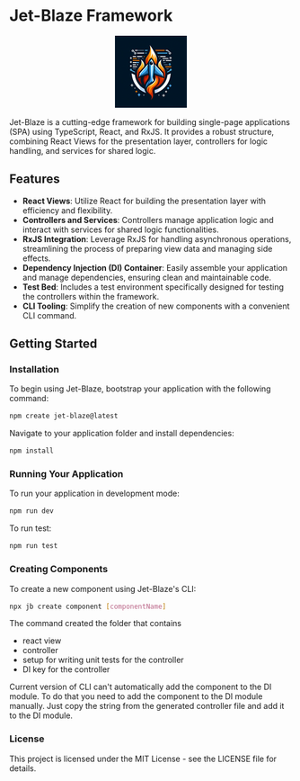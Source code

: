 # Jet-Blaze Framework

<p align="center">
  <img src="https://github.com/readdle/jet-blaze/blob/main/assets/logo/jet-blaze-logo-128x128.png?raw=true" alt="Jet-Blaze Logo"/>
</p>

Jet-Blaze is a cutting-edge framework for building single-page applications (SPA) using TypeScript, React, and RxJS. It provides a robust structure, combining React Views for the presentation layer, controllers for logic handling, and services for shared logic.

## Features

- **React Views**: Utilize React for building the presentation layer with efficiency and flexibility.
- **Controllers and Services**: Controllers manage application logic and interact with services for shared logic functionalities.
- **RxJS Integration**: Leverage RxJS for handling asynchronous operations, streamlining the process of preparing view data and managing side effects.
- **Dependency Injection (DI) Container**: Easily assemble your application and manage dependencies, ensuring clean and maintainable code.
- **Test Bed**: Includes a test environment specifically designed for testing the controllers within the framework.
- **CLI Tooling**: Simplify the creation of new components with a convenient CLI command.

## Getting Started

### Installation

To begin using Jet-Blaze, bootstrap your application with the following command:
```bash
npm create jet-blaze@latest
```

Navigate to your application folder and install dependencies:
```bash
npm install
```

### Running Your Application
To run your application in development mode:
```bash
npm run dev
``` 
To run test:
```bash
npm run test
```

### Creating Components
To create a new component using Jet-Blaze's CLI:
```bash
npx jb create component [componentName]
```
The command created the folder that contains
 - react view
 - controller
 - setup for writing unit tests for the controller
 - DI key for the controller

Current version of CLI can't automatically add the component to the DI module.
To do that you need to add the component to the DI module manually.
Just copy the string from the generated controller file and add it to the DI module.

### License
This project is licensed under the MIT License - see the LICENSE file for details.
